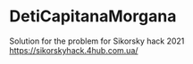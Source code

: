 # DetiCapitanaMorgana
Solution for the problem for Sikorsky hack 2021 https://sikorskyhack.4hub.com.ua/
